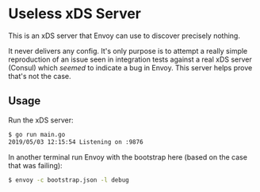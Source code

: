 # Useless xDS Server

This is an xDS server that Envoy can use to discover precisely nothing.

It never delivers any config. It's only purpose is to attempt a really simple
reproduction of an issue seen in integration tests against a real xDS server
(Consul) which _seemed_ to indicate a bug in Envoy. This server helps prove
that's not the case.

## Usage

Run the xDS server:

```bash
$ go run main.go
2019/05/03 12:15:54 Listening on :9876
```

In another terminal run Envoy with the bootstrap here (based on the case that was failing):

```bash
$ envoy -c bootstrap.json -l debug
```
